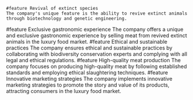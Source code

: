     #feature Revival of extinct species
	The company's unique feature is the ability to revive extinct animals through biotechnology and genetic engineering.
#feature Exclusive gastronomic experience
	The company offers a unique and exclusive gastronomic experience by selling meat from revived extinct animals in the luxury food market.
#feature Ethical and sustainable practices
	The company ensures ethical and sustainable practices by collaborating with biodiversity conservation experts and complying with all legal and ethical regulations.
#feature High-quality meat production
	The company focuses on producing high-quality meat by following established standards and employing ethical slaughtering techniques.
#feature Innovative marketing strategies
	The company implements innovative marketing strategies to promote the story and value of its products, attracting consumers in the luxury food market.

